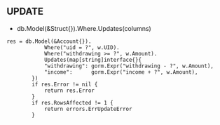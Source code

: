
## UPDATE

+ db.Model(&Struct{}).Where.Updates(columns)
```
res = db.Model(&Account{}).
			Where("uid = ?", w.UID).
			Where("withdrawing >= ?", w.Amount).
			Updates(map[string]interface{}{
			"withdrawing": gorm.Expr("withdrawing - ?", w.Amount),
			"income":      gorm.Expr("income + ?", w.Amount),
		})
		if res.Error != nil {
			return res.Error
		}
		if res.RowsAffected != 1 {
			return errors.ErrUpdateError
		}
```